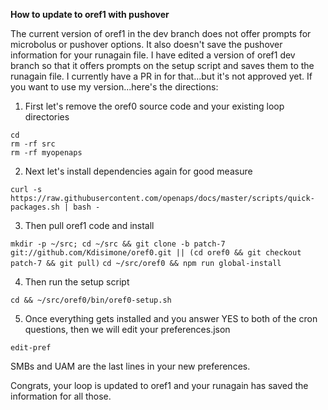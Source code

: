 **How to update to oref1 with pushover**

The current version of oref1 in the dev branch does not offer prompts for microbolus or pushover options.  It also doesn't save the pushover information for your runagain file.  I have edited a version of oref1 dev branch so that it offers prompts on the setup script and saves them to the runagain file.  I currently have a PR in for that...but it's not approved yet.  If you want to use my version...here's the directions:

1. First let's remove the oref0 source code and your existing loop directories

```
cd
rm -rf src
rm -rf myopenaps
```

2. Next let's install dependencies again for good measure

`curl -s https://raw.githubusercontent.com/openaps/docs/master/scripts/quick-packages.sh | bash -`

3. Then pull oref1 code and install

`mkdir -p ~/src; cd ~/src && git clone -b patch-7 git://github.com/Kdisimone/oref0.git || (cd oref0 && git checkout patch-7 && git pull)`
`cd ~/src/oref0 && npm run global-install`

4. Then run the setup script

`cd && ~/src/oref0/bin/oref0-setup.sh`

5. Once everything gets installed and you answer YES to both of the cron questions, then we will edit your preferences.json

`edit-pref`

SMBs and UAM are the last lines in your new preferences.


Congrats, your loop is updated to oref1 and your runagain has saved the information for all those.
